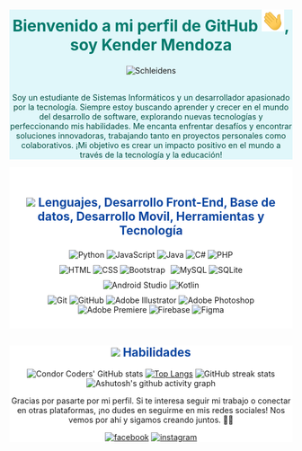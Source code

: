 <!-- INTRODUCTION -->
<div align="center" style="background-color: #e0f7fa;">
  <h1 style="color: #00796b;">Bienvenido a mi perfil de GitHub <img src="https://raw.githubusercontent.com/KevinPatel04/KevinPatel04/master/Hi.gif" width="40px">, soy Kender Mendoza</h1>
  <img align="center" alt="Schleidens" src="https://cdn.dribbble.com/users/1059583/screenshots/4171367/coding-freak.gif" width="300px" />
  <br> </br>
  <p style="color: #004d40;" width="35px">Soy un estudiante de Sistemas Informáticos y un desarrollador apasionado por la tecnología. Siempre estoy buscando aprender y crecer en el mundo del desarrollo de software, explorando nuevas tecnologías y perfeccionando mis habilidades. Me encanta enfrentar desafíos y encontrar soluciones innovadoras, trabajando tanto en proyectos personales como colaborativos. ¡Mi objetivo es crear un impacto positivo en el mundo a través de la tecnología y la educación!</p>
 
</div>
<!-- ICONS -->
<div align="center" style="background-color: #ffffff; padding: 20px;">
  <div style="display: flex; justify-content: center; flex-wrap: wrap;">
    <h2 style="color: #0d47a1;">
    <img src="https://media2.giphy.com/media/QssGEmpkyEOhBCb7e1/giphy.gif?cid=ecf05e47a0n3gi1bfqntqmob8g9aid1oyj2wr3ds3mg700bl&rid=giphy.gif" width ="25">
    <b> Lenguajes, Desarrollo Front-End, Base de datos, Desarrollo Movil, Herramientas y Tecnología</b>
  </h2>
    <!-- Lenguajes -->
    <div style="margin: 5px;">
      <img src="https://cdn.jsdelivr.net/gh/devicons/devicon/icons/python/python-original.svg" width="45" height="45" alt="Python" />
      <img src="https://cdn.jsdelivr.net/gh/devicons/devicon/icons/javascript/javascript-original.svg" width="45" height="45" alt="JavaScript" />
      <img src="https://cdn.jsdelivr.net/gh/devicons/devicon/icons/java/java-original-wordmark.svg" width="45" height="45" alt="Java" />
      <img src="https://cdn.jsdelivr.net/gh/devicons/devicon/icons/csharp/csharp-original.svg" width="45" height="45" alt="C#" />
      <img src="https://cdn.jsdelivr.net/gh/devicons/devicon/icons/php/php-original.svg" width="45" height="45" alt="PHP" />
    </div>
    <!-- Desarrollo Front-End -->
  <div style="margin: 5px;">
      <img src="https://cdn.jsdelivr.net/gh/devicons/devicon/icons/html5/html5-original-wordmark.svg" width="45" height="45" alt="HTML" />
      <img src="https://cdn.jsdelivr.net/gh/devicons/devicon/icons/css3/css3-original-wordmark.svg" width="45" height="45" alt="CSS" />
      <img src="https://cdn.jsdelivr.net/gh/devicons/devicon/icons/bootstrap/bootstrap-plain-wordmark.svg" width="45" height="45" alt="Bootstrap" />
    </div>
    <!-- Bases de Datos -->
  <div style="margin: 5px;">
      <img src="https://cdn.jsdelivr.net/gh/devicons/devicon/icons/mysql/mysql-original-wordmark.svg" width="45" height="45" alt="MySQL" />
      <img src="https://cdn.jsdelivr.net/gh/devicons/devicon/icons/sqlite/sqlite-original-wordmark.svg" width="45" height="45" alt="SQLite" />
    </div>
    <!-- Desarrollo Móvil -->
  <div style="margin: 5px;">
      <img src="https://cdn.jsdelivr.net/gh/devicons/devicon/icons/androidstudio/androidstudio-original.svg" width="45" height="45" alt="Android Studio" />
      <img src="https://cdn.jsdelivr.net/gh/devicons/devicon/icons/kotlin/kotlin-original.svg" width="45" height="45" alt="Kotlin" />
    </div>
    <!-- Herramientas y Tecnologías -->
  <div style="margin: 5px;">
      <img src="https://cdn.jsdelivr.net/gh/devicons/devicon/icons/git/git-original-wordmark.svg" width="45" height="45" alt="Git" />
      <img src="https://cdn.jsdelivr.net/gh/devicons/devicon/icons/github/github-original-wordmark.svg" width="45" height="45" alt="GitHub" />
      <img src="https://cdn.jsdelivr.net/gh/devicons/devicon/icons/illustrator/illustrator-plain.svg" width="45" height="45" alt="Adobe Illustrator" />
      <img src="https://cdn.jsdelivr.net/gh/devicons/devicon/icons/photoshop/photoshop-plain.svg" width="45" height="45" alt="Adobe Photoshop" />
      <img src="https://cdn.jsdelivr.net/gh/devicons/devicon/icons/premierepro/premierepro-original.svg" width="45" height="45" alt="Adobe Premiere" />
      <img src="https://cdn.jsdelivr.net/gh/devicons/devicon/icons/firebase/firebase-plain-wordmark.svg" width="45" height="45" alt="Firebase" />
      <img src="https://cdn.jsdelivr.net/gh/devicons/devicon/icons/figma/figma-original.svg" width="45" height="45" alt="Figma" />
    </div>
  </div>
</div>
<!-- STACK -->
<div align="center" style="background-color: #ffffff;">
  <h2 style="color: #0d47a1;">
    <img src="https://media2.giphy.com/media/QssGEmpkyEOhBCb7e1/giphy.gif?cid=ecf05e47a0n3gi1bfqntqmob8g9aid1oyj2wr3ds3mg700bl&rid=giphy.gif" width ="25">
    <b> Habilidades</b>
  </h2>
  
  <!-- WIDGETS-->
  ![Condor Coders' GitHub stats](https://github-readme-stats.vercel.app/api?username=KendCode&show_icons=true&theme=dark)
  [![Top Langs](https://github-readme-stats.vercel.app/api/top-langs/?username=KendCode&layout=donut&theme=dark)](https://github.com/anuraghazra/github-readme-stats)
  ![GitHub streak stats](https://github-readme-streak-stats.herokuapp.com/?user=KendCode&theme=dark)
  ![Ashutosh's github activity graph](https://github-readme-activity-graph.vercel.app/graph?username=KendCode&theme=react-dark)
  
<!-- SOCIAL MEDIA -->
<div align="center" style="background-color: #ffffff;">
  <p>Gracias por pasarte por mi perfil. Si te interesa seguir mi trabajo o conectar en otras plataformas, ¡no dudes en seguirme en mis redes sociales! Nos vemos por ahí y sigamos creando juntos. 🚀✨</p>
  <p>
    <a href="https://www.facebook.com/kender.mendoza.edu"><img src="https://img.icons8.com/color/96/000000/facebook.png" alt="facebook" /></a>
    <a href="https://www.instagram.com/kender_mendoza2/"><img src="https://img.icons8.com/color/96/000000/instagram-new.png" alt="instagram" /></a>
  </p>
</div>
